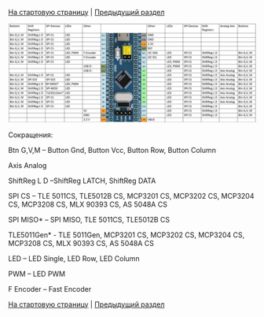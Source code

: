[На стартовую страницу](../README.md) | [Предыдущий раздел](../README.md)



![Mapping Table](../images/Mapping%20Table.jpg)

Сокращения:

Btn G,V,M – Button Gnd, Button Vcc, Button Row, Button Column

Axis Analog

ShiftReg L D –ShiftReg LATCH, ShiftReg DATA

SPI CS – TLE 5011CS, TLE5012B CS, MCP3201 CS, MCP3202 CS, MCP3204 CS, MCP3208 CS, MLX 90393 CS, AS 5048A CS

SPI MISO* – SPI MISO, TLE 5011CS, TLE5012B CS

TLE5011Gen* - TLE 5011Gen, MCP3201 CS, MCP3202 CS, MCP3204 CS, MCP3208 CS, MLX 90393 CS, AS 5048A CS

LED – LED Single, LED Row, LED Column

PWM – LED PWM

F Encoder – Fast Encoder

[На стартовую страницу](../README.md) | [Предыдущий раздел](../README.md)
